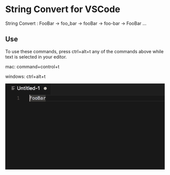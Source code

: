 # String Convert for VSCode

String Convert : FooBar → foo_bar → fooBar → foo-bar → FooBar ...

## Use

To use these commands, press ctrl+alt+t any of the commands above while text is selected in your editor.

mac: command+control+t

windows: ctrl+alt+t

![String Manipulation Screencast](string-convert.gif)
